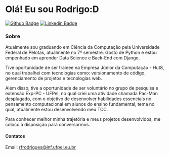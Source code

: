 # Olá! Eu sou Rodrigo:D

[![Github Badge](https://img.shields.io/badge/-Github-000?style=flat-square&logo=Github&logoColor=white&link=https://https://github.com/rferreirarodrigues)](https://github.com/rferreirarodrigues)
[![Linkedin Badge](https://img.shields.io/badge/-LinkedIn-blue?style=flat-square&logo=Linkedin&logoColor=white&link=https://www.linkedin.com/in/rodrigo-rodrigues-534039206/)](https://www.linkedin.com/in/rodrigo-rodrigues-534039206/)

### Sobre
Atualmente sou graduando em Ciência da Computação pela Universidade Federal de Pelotas, atualmente no 7º semestre. Gosto de Python e estou empenhado em aprender Data Science e Back-End com Django.

Tive oportunidade de ser trainee na Empresa Júnior da Computação - Hut8, no qual trabalhei com tecnologias como: versionamento de código, gerenciamento de projetos e tecnologias web.

Além disso, tive a oportunidade de ser voluntário no grupo de pesquisa e extensão Exp-PC - UFPel, no qual criei uma atividade chamada Pac-Man desplugado, com o objetivo de desenvolver habilidades essenciais no pensamento computacional em alunos do ensino fundamental, tema no qual, atualmente estou desenvolvendo meu TCC.

Para conhecer melhor minha trajetória e meus projetos desenvolvidos, me coloco à disposição para conversarmos.

#### Contatos
Email: rfrodrigues@inf.ufpel.eu.br
